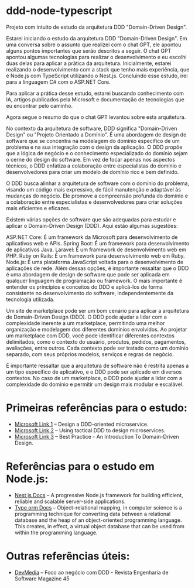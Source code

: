 # ddd-node-typescript
Projeto com intuito de estudo da arquitetura DDD "Domain-Driven Design".

Estarei iniciando o estudo da arquitetura DDD "Domain-Driven Design". Em uma conversa sobre o assunto que realizei com o chat GPT, ele apontou alguns pontos importantes que serão descritos a seguir. O chat GPT apontou algumas tecnologias para realizar o desenvolvimento e eu escolhi duas delas para aplicar a prática da arquitetura. Inicialmente, estarei realizando o desenvolvimento com a stack que tenho mais experiência, que é Node.js com TypeScript utilizando o Nest.js. Concluindo esse estudo, irei para a linguagem C# com o ASP.NET Core.

Para aplicar a prática desse estudo, estarei buscando conhecimento com IA, artigos publicados pela Microsoft e documentação de tecnologias que eu encontrar pelo caminho.

Agora segue o resumo do que o chat GPT levantou sobre esta arquitetura.

No contexto da arquitetura de software, DDD significa "Domain-Driven Design" ou "Projeto Orientado a Domínio". É uma abordagem de design de software que se concentra na modelagem do domínio específico de um problema e na sua integração com o design da aplicação. O DDD propõe que a lógica de negócio e o conhecimento especializado do domínio sejam o cerne do design do software. Em vez de focar apenas nos aspectos técnicos, o DDD enfatiza a colaboração entre especialistas do domínio e desenvolvedores para criar um modelo de domínio rico e bem definido.

O DDD busca alinhar a arquitetura de software com o domínio do problema, visando um código mais expressivo, de fácil manutenção e adaptável às mudanças do negócio. Ele promove a compreensão profunda do domínio e a colaboração entre especialistas e desenvolvedores para criar soluções mais eficientes e eficazes.

Existem várias opções de software que são adequadas para estudar e aplicar o Domain-Driven Design (DDD). Aqui estão algumas sugestões:

ASP.NET Core: É um framework da Microsoft para desenvolvimento de aplicativos web e APIs.
Spring Boot: É um framework para desenvolvimento de aplicativos Java.
Laravel: É um framework de desenvolvimento web em PHP.
Ruby on Rails: É um framework para desenvolvimento web em Ruby.
Node.js: É uma plataforma JavaScript voltada para o desenvolvimento de aplicações de rede.
Além dessas opções, é importante ressaltar que o DDD é uma abordagem de design de software que pode ser aplicada em qualquer linguagem de programação ou framework. O mais importante é entender os princípios e conceitos do DDD e aplicá-los de forma consistente no desenvolvimento do software, independentemente da tecnologia utilizada.

Um site de marketplace pode ser um bom cenário para aplicar a arquitetura de Domain-Driven Design (DDD). O DDD pode ajudar a lidar com a complexidade inerente a um marketplace, permitindo uma melhor organização e modelagem dos diferentes domínios envolvidos. Ao projetar um marketplace com DDD, você pode identificar diferentes contextos delimitados, como o contexto do usuário, produtos, pedidos, pagamentos, avaliações, entre outros. Cada contexto pode ser tratado como um domínio separado, com seus próprios modelos, serviços e regras de negócio.

É importante ressaltar que a arquitetura de software não é restrita apenas a um tipo específico de aplicativo, e o DDD pode ser aplicado em diversos contextos. No caso de um marketplace, o DDD pode ajudar a lidar com a complexidade do domínio e permitir um design mais modular e escalável.

# Primeiras referências para o estudo:
- [Microsoft Link 1](https://learn.microsoft.com/en-us/dotnet/architecture/microservices/microservice-ddd-cqrs-patterns/ddd-oriented-microservice) – Design a DDD-oriented microservice.
- [Microsoft Link 2](https://learn.microsoft.com/en-us/azure/architecture/microservices/model/tactical-ddd) – Using tactical DDD to design microservices.
- [Microsoft Link 3](https://learn.microsoft.com/en-us/archive/msdn-magazine/2009/february/best-practice-an-introduction-to-domain-driven-design) – Best Practice - An Introduction To Domain-Driven Design.


# Referências para o estudo em Node.js:
- [Nest js Docs](https://docs.nestjs.com) – A progressive Node.js framework for building efficient, reliable and scalable server-side applications.
- [Type orm Docs](https://typeorm.io) – Object–relational mapping, in computer science is a programming technique for converting data between a relational database and the heap of an object-oriented programming language. This creates, in effect, a virtual object database that can be used from within the programming language.

# Outras referências úteis:
- [DevMedia](https://www.devmedia.com.br/foco-ao-negocio-com-ddd-revista-engenharia-de-software-magazine-45/23566) – Foco ao negócio com DDD - Revista Engenharia de Software Magazine 45





